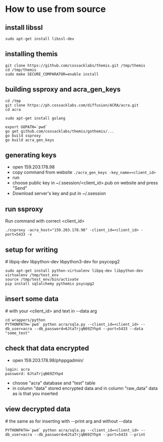 # How to use from source
## install libssl
```
sudo apt-get install libssl-dev
```
## installing themis
```
git clone https://github.com/cossacklabs/themis.git /tmp/themis
cd /tmp/themis
sudo make SECURE_COMPARATOR=enable install
```

## building ssproxy and acra_gen_keys
```
cd /tmp
git clone https://ph.cossacklabs.com/diffusion/ACRA/acra.git
cd acra

sudo apt-get install golang

export GOPATH=`pwd`
go get github.com/cossacklabs/themis/gothemis/...
go build ssproxy
go build acra_gen_keys
```

## generating keys
* open 159.203.178.98
* copy command from website 
```./acra_gen_keys -key_name=<client_id>```
* run
* choose public key in ~/.ssession/<client_id>.pub on website and press "Send"
* Download server's key and put in ~/.ssession
## run ssproxy
Run command with correct <client_id>
```
./ssproxy -acra_host="159.203.178.98" -client_id=<client_id> -port=5433 -v
```

## setup for writing
\# libpq-dev libpython-dev libpython3-dev for psycopg2
```
sudo apt-get install python-virtualenv libpq-dev libpython-dev
virtualenv /tmp/test_env
source /tmp/test_env/bin/activate
pip install sqlalchemy pythemis psycopg2
```
## insert some data
\# with your <client_id> and text in --data arg
```
cd wrappers/python
PYTHONPATH=`pwd` python acra/sqla.py --client_id=<client_id> --db_user=acra --db_password=6JtaTrjqN69ZYhp4 --port=5433 --data "some_text"
```

## check that data encrypted
* open 159.203.178.98/phppgadmin/
```
login: acra
password: 6JtaTrjqN69ZYhp4
```

* choose "acra" database and "test" table
* in column "data" stored encrypted data and in column "raw_data" data as is that you inserted

## view decrypted data
\# the same as for inserting with --print arg and without --data
```
PYTHONPATH=`pwd` python acra/sqla.py --client_id=<client_id> --db_user=acra --db_password=6JtaTrjqN69ZYhp4 --port=5433 --print
```